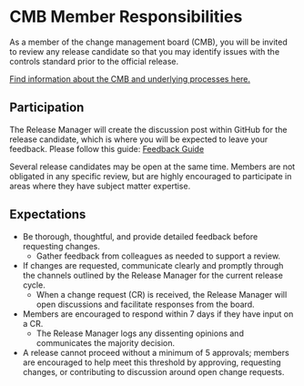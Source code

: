 # CMB Member Responsibilities

As a member of the change management board (CMB), you will be invited to review any release candidate so that you may identify issues with the controls standard prior to the official release.

[Find information about the CMB and underlying processes here.](./README.md)

## Participation

The Release Manager will create the discussion post within GitHub for the release candidate, which is where you will be expected to leave your feedback. Please follow this guide: [Feedback Guide](feedback-guide.md)

Several release candidates may be open at the same time. Members are not obligated in any specific review, but are highly encouraged to participate in areas where they have subject matter expertise.

## Expectations

- Be thorough, thoughtful, and provide detailed feedback before requesting changes.
  - Gather feedback from colleagues as needed to support a review.
- If changes are requested, communicate clearly and promptly through the channels outlined by the Release Manager for the current release cycle.
  - When a change request (CR) is received, the Release Manager will open discussions and facilitate responses from the board.
- Members are encouraged to respond within 7 days if they have input on a CR.
  - The Release Manager logs any dissenting opinions and communicates the majority decision.
- A release cannot proceed without a minimum of 5 approvals; members are encouraged to help meet this threshold by approving, requesting changes, or contributing to discussion around open change requests.
